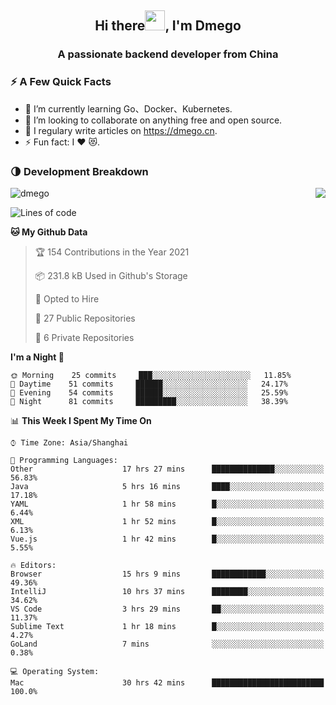 <h2 align="center">Hi there<img src="https://cdn.jsdelivr.net/gh/dmego/images/img/Hi.gif" height="32" />, I'm Dmego </h2>
<h3 align="center">A passionate backend developer from China</h3>

### ⚡️ A Few Quick Facts

<ul>
    <li> 🌱 I’m currently learning Go、Docker、Kubernetes.</li>
    <li> 👯 I’m looking to collaborate on anything free and open source.</li>
    <li> 📝 I regulary write articles on <a href="https://dmego.cn">https://dmego.cn</a>.</li>
    <li> ⚡ Fun fact: I ❤️ 😻.</li>
</ul>

### 🌗 Development Breakdown

<img src="https://komarev.com/ghpvc/?username=dmego" alt="dmego" />

<img align="right" src="https://github-readme-stats.vercel.app/api?username=dmego&show_icons=true&icon_color=1573B3&hide_title=true&text_color=718096&bg_color=00000000&hide_border=true"/>

<!--START_SECTION:waka-->
![Lines of code](https://img.shields.io/badge/From%20Hello%20World%20I%27ve%20Written-228294%20lines%20of%20code-blue)

**🐱 My Github Data** 

> 🏆 154 Contributions in the Year 2021
 > 
> 📦 231.8 kB Used in Github's Storage 
 > 
> 💼 Opted to Hire
 > 
> 📜 27 Public Repositories 
 > 
> 🔑 6 Private Repositories  
 > 
**I'm a Night 🦉** 

```text
🌞 Morning    25 commits     ███░░░░░░░░░░░░░░░░░░░░░░   11.85% 
🌆 Daytime    51 commits     ██████░░░░░░░░░░░░░░░░░░░   24.17% 
🌃 Evening    54 commits     ██████░░░░░░░░░░░░░░░░░░░   25.59% 
🌙 Night      81 commits     █████████░░░░░░░░░░░░░░░░   38.39%

```


📊 **This Week I Spent My Time On** 

```text
⌚︎ Time Zone: Asia/Shanghai

💬 Programming Languages: 
Other                    17 hrs 27 mins      ██████████████░░░░░░░░░░░   56.83% 
Java                     5 hrs 16 mins       ████░░░░░░░░░░░░░░░░░░░░░   17.18% 
YAML                     1 hr 58 mins        █░░░░░░░░░░░░░░░░░░░░░░░░   6.44% 
XML                      1 hr 52 mins        █░░░░░░░░░░░░░░░░░░░░░░░░   6.13% 
Vue.js                   1 hr 42 mins        █░░░░░░░░░░░░░░░░░░░░░░░░   5.55%

🔥 Editors: 
Browser                  15 hrs 9 mins       ████████████░░░░░░░░░░░░░   49.36% 
IntelliJ                 10 hrs 37 mins      ████████░░░░░░░░░░░░░░░░░   34.62% 
VS Code                  3 hrs 29 mins       ██░░░░░░░░░░░░░░░░░░░░░░░   11.37% 
Sublime Text             1 hr 18 mins        █░░░░░░░░░░░░░░░░░░░░░░░░   4.27% 
GoLand                   7 mins              ░░░░░░░░░░░░░░░░░░░░░░░░░   0.38%

💻 Operating System: 
Mac                      30 hrs 42 mins      █████████████████████████   100.0%

```


<!--END_SECTION:waka-->
